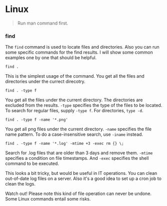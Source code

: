 # Linux

> Run man command first.

### find 

The `find` command is used to locate files and directories. 
Also you can run some specific commands for the find results.
I will show some common examples one by one that should be helpful. 

```
find .
```

This is the simplest usage of the command.
You get all the files and directories under the currect direcotry. 

```
find . -type f
```

You get all the files under the current directory. The directories are excluded from the results.
`-type` specifies the type of the files to be located. To search for regular files, supply `-type f`. For directories, `type -d`.

```
find . -type f -name '*.png'
```
You get all png files under the current directory. `-name` specifies the file name pattern.
To do a case-insensitive search, use `-iname` instead. 


```
find . -type f -name '*.log' -mtime +3 -exec rm {} \;
```

Search for .log files that are older than 3 days and remove them.
`-mtime` specifies a condition on file timestamps. And `-exec` specifies the shell command to be executed.

This looks a bit tricky, but would be useful in IT operations. You can clean out-of-date log files on a server.
Also it's a good idea to set up a cron job to clean the logs.

Watch out! Please note this kind of file operation can never be undone. Some Linux commands entail some risks.
